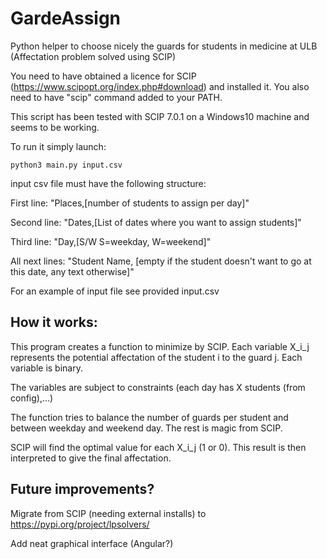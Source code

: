 # GardeAssign
Python helper to choose nicely the guards for students in medicine at ULB (Affectation problem solved using SCIP)

You need to have obtained a licence for SCIP (https://www.scipopt.org/index.php#download) and installed it. 
You also need to have "scip" command added to your PATH.

This script has been tested with SCIP 7.0.1 on a Windows10 machine and seems to be working.

To run it simply launch:

`python3 main.py input.csv`

input csv file must have the following structure:

First line: "Places,[number of students to assign per day]"

Second line: "Dates,[List of dates where you want to assign students]"

Third line: "Day,[S/W S=weekday, W=weekend]"

All next lines: "Student Name, [empty if the student doesn't want to go at this date, any text otherwise]"

For an example of input file see provided input.csv

## How it works:
This program creates a function to minimize by SCIP. 
Each variable X_i_j represents the potential affectation of the student i to the guard j. Each variable is binary.

The variables are subject to constraints (each day has X students (from config),...)

The function tries to balance the number of guards per student and between weekday and weekend day.
The rest is magic from SCIP. 

SCIP will find the optimal value for each X_i_j (1 or 0). 
This result is then interpreted to give the final affectation.

## Future improvements?
Migrate from SCIP (needing external installs) to https://pypi.org/project/lpsolvers/

Add neat graphical interface (Angular?)